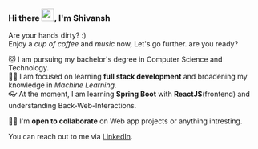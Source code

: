 ### Hi there <img src="https://media.giphy.com/media/hvRJCLFzcasrR4ia7z/giphy.gif" width="25px">, I'm Shivansh

Are your hands dirty? :)  
Enjoy a *cup of coffee* and *music* now, Let's go further. are you ready?

🐱‍ I am pursuing my bachelor's degree in Computer Science and Technology.  
👨‍💻 I am focused on learning **full stack development** and broadening my knowledge in *Machine Learning*.  
👓 At the moment, I am learning **Spring Boot** with **ReactJS**(frontend) and understanding Back-Web-Interactions.  

🙋‍♂️ I'm **open to collaborate** on Web app projects or anything intresting.  

You can reach out to me via [LinkedIn](https://www.linkedin.com/in/shivansh1012/).
